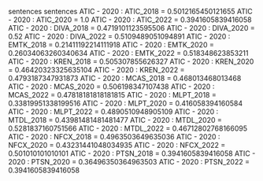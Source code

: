 sentences
sentences
ATIC - 2020 : ATIC_2018 = 0.5012165450121655
ATIC - 2020 : ATIC_2020 = 1.0
ATIC - 2020 : ATIC_2022 = 0.3941605839416058
ATIC - 2020 : DIVA_2018 = 0.4719101123595506
ATIC - 2020 : DIVA_2020 = 0.52
ATIC - 2020 : DIVA_2022 = 0.5109489051094891
ATIC - 2020 : EMTK_2018 = 0.21411192214111918
ATIC - 2020 : EMTK_2020 = 0.26034063260340634
ATIC - 2020 : EMTK_2022 = 0.518348623853211
ATIC - 2020 : KREN_2018 = 0.505307855626327
ATIC - 2020 : KREN_2020 = 0.46420323325635104
ATIC - 2020 : KREN_2022 = 0.4793187347931873
ATIC - 2020 : MCAS_2018 = 0.468013468013468
ATIC - 2020 : MCAS_2020 = 0.506198347107438
ATIC - 2020 : MCAS_2022 = 0.47818181818181815
ATIC - 2020 : MLPT_2018 = 0.33819951338199516
ATIC - 2020 : MLPT_2020 = 0.416058394160584
ATIC - 2020 : MLPT_2022 = 0.4890510948905109
ATIC - 2020 : MTDL_2018 = 0.43981481481481477
ATIC - 2020 : MTDL_2020 = 0.5281837160751566
ATIC - 2020 : MTDL_2022 = 0.46712802768166095
ATIC - 2020 : NFCX_2018 = 0.4963503649635036
ATIC - 2020 : NFCX_2020 = 0.43231441048034935
ATIC - 2020 : NFCX_2022 = 0.501010101010101
ATIC - 2020 : PTSN_2018 = 0.3941605839416058
ATIC - 2020 : PTSN_2020 = 0.36496350364963503
ATIC - 2020 : PTSN_2022 = 0.3941605839416058
